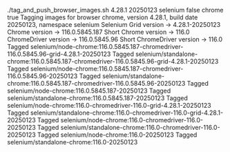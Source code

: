 ./tag_and_push_browser_images.sh 4.28.1 20250123 selenium false chrome true
Tagging images for browser chrome, version 4.28.1, build date 20250123, namespace selenium
Selenium Grid version -> 4.28.1-20250123
Chrome version -> 116.0.5845.187
Short Chrome version -> 116.0
ChromeDriver version -> 116.0.5845.96
Short ChromeDriver version -> 116.0
Tagged selenium/node-chrome:116.0.5845.187-chromedriver-116.0.5845.96-grid-4.28.1-20250123
Tagged selenium/standalone-chrome:116.0.5845.187-chromedriver-116.0.5845.96-grid-4.28.1-20250123
Tagged selenium/node-chrome:116.0.5845.187-chromedriver-116.0.5845.96-20250123
Tagged selenium/standalone-chrome:116.0.5845.187-chromedriver-116.0.5845.96-20250123
Tagged selenium/node-chrome:116.0.5845.187-20250123
Tagged selenium/standalone-chrome:116.0.5845.187-20250123
Tagged selenium/node-chrome:116.0-chromedriver-116.0-grid-4.28.1-20250123
Tagged selenium/standalone-chrome:116.0-chromedriver-116.0-grid-4.28.1-20250123
Tagged selenium/node-chrome:116.0-chromedriver-116.0-20250123
Tagged selenium/standalone-chrome:116.0-chromedriver-116.0-20250123
Tagged selenium/node-chrome:116.0-20250123
Tagged selenium/standalone-chrome:116.0-20250123
